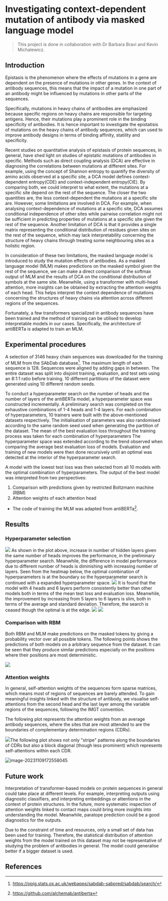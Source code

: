 # Investigating context-dependent mutation of antibody via masked language model

> This project is done in collaboration with Dr Barbara Bravi and Kevin Michalewicz.

## Introduction

Epistasis is the phenomenon where the effects of mutations in a gene are dependent on the presence of mutations in other genes. In the context of antibody sequences, this means that the impact of a mutation in one part of an antibody might be influenced by mutations in other parts of the sequences. 

Specifically, mutations in heavy chains of antibodies are emphasized because specific regions on heavy chains are responsible for targeting antigens. Hence, their mutations play a prominent role in the binding specificity of antibodies. It is hence important to investigate the epistatisis of mutations on the heavy chains of antibody sequences, which can used to improve antibody designs in terms of binding affinity, statility and specificity.

<!-- impact of epistasis on antibody affinity -->

Recent studies on quantitative analysis of epistasis of protein sequences, in general, have shed light on studies of epistatic mutations of antibodies in specific. Methods such as direct coupling analysis (DCA) are effective in diagnosing the correlations between mutations at different sites. For example, using the concept of Shannon entropy to quantify the diversity of amino acids observed at a specific site, a DCA model defines context-dependent entropy(CDE) and context-independent entropy(CIE). By comparing both, we could interpret to what extent, the mutations at a specific site depend on the rest of the sequence. The closer the two quantities are, the less context-dependent the mutations at a specific site are. <!-- more formal -->
However, some limitations are involved in DCA. For example, when analysing context-dependence of mutations at a specific site, DCA assumes conditional independence of other sites while pairwise correlation might not be sufficient in predicting properties of mutations at a specific site given the rest of the sequence. Another limitation of DCA is that it provides a single matrix representing the conditional distribution of residues given sites on the rest of the sequence, which may lack interpretability concerning the structure of heavy chains through treating some neighbouring sites as a holistic region.

In consideration of these two limitations, the masked language model is introduced to study the mutation effects of antibodies. As a masked language model (MLM) makes predictions on the masked symbol given the rest of the sequence, we can make a direct comparison of the softmax output of MLM and the results of DCA on the conditional distribution of symbols at the same site. Meanwhile, using a transformer with multi-head attention, more insights can be obtained by extracting the attention weights of each head. This helps interpret the context dependence of mutations concerning the structures of heavy chains via attention across different regions of the sequences.

<!-- introduce transformers -->

Fortunately, a few transformers specialized in antibody sequences have been trained and the method of training can be utilised to develop interpretable models in our cases. Specifically, the architecture of antiBERTa is adapted to train an MLM. <!-- introduce bert -->

## Experimental procedures

A selection of 3146 heavy chain sequences was downloaded for the training of MLM from the SAbDab database[^sabdab]. The maximum length of each sequence is 128. Sequences were aligned by adding gaps in between. The entire dataset was split into disjoint training, evaluation, and test sets using an 8:1:1 ratio before training. 10 different partitions of the dataset were generated using 10 different random seeds.

<!-- include introduction of vocabulary-->

To conduct a hyperparameter search on the number of heads and the number of layers of the antiBERTa model, a hyperparameter space was constructed incrementally. A preliminary search was completed on the exhaustive combinations of 1-4 heads and 1-4 layers. For each combination of hyperparameters, 10 trainers were built with the above-mentioned datasets respectively. The initialisation of parameters was also randomised according to the same random seed used when generating the partition of the dataset. <!-- describe MLM prob etc --> The mean of the best evaluation loss throughout the training process was taken for each combination of hyperparameters
The hyperparameter space was extended according to the trend observed when comparing the average best evaluation loss of models. Evaluation and training of new models were then done recursively until an optimal was detected at the interior of the hyperparameter search.

A model with the lowest test loss was then selected from all 10 models with the optimal combination of hyperparameters. The output of the best model was interpreted from two perspectives:

1. Comparison with predictions given by restricted Boltzmann machine (RBM) <!-- introduction of RBM-->
2. Attention weights of each attention head

* The code of training the MLM was adapted from antiBERTa[^antiberta].
  <!-- hidden size and other setting -->

## Results

### Hyperparameter selection

![](plots/hs-4-4-by-head)
As shown in the plot above, increase in number of hidden layers given the same number of heads improves the performance, in the preliminary hyperparameter search. Meanwhile, the difference in model performance due to different number of heads is diminishing with increasing number of layers. Seen from the heatmap below, the optimal combination of hyperparameters is at the boundary so the hyperparameter search is continued with a expanded hyperparameter space.
![](plots/heatmap-4-4.png)
It is found that the model with 4 heads and 6 layers perform consistently better than other models both in terms of the mean test loss and evaluation loss. Meanwhile, the improvement by increasing from 5 layers to 6 layers is slim, both in terms of the average and standard deviation. Therefore, the search is ceased though the optimal is at the edge.
![](plots/hs-6-6-test.png)
![](plots/error-bar-test-labelled.png)

### Comparison with RBM

Both RBM and MLM make predictions on the masked tokens by giving a probability vector over all possible tokens.  The following points shows the predictions of both models on a arbitrary sequence from the dataset. It can be seen that they produce similar predictions especially on the positions where their positions are most deterministic.

![](plots/mlm-vs-rbm.png)

### Attention weights

In general, self-attention weights of the sequences form sparse matrices, which means most of regions of sequences are barely attended. To gain meaningful insights linked with the structure of antibody, we visualise self-attentions from the second head and the last layer among the variable regions of the sequences, following the IMGT convention. 

The following plot represents the attention weights from an average antibody sequences, where the sites that are most attended to are the boundaries of complementary determination regions (CDRs).

![](plots/typical_seq_attention.png)The following plot shows not only "stripe" patterns along the boundaries of CDRs but also a block diagonal (though less prominent)  which represents self-attentions within each CDR. 

![image-20231109172558045](plots/example_seq_attention.png)

## Future work

Interpretation of transformer-based models on protein sequences in general could take place at different levels. For example, interpreting outputs using diagnostic classifiers, and interpreting embeddings or attentions in the context of protein structures. In the future, more systematic inspection of attention weights linked to contact maps could bring more insights into understanding the model. Meanwhile, paratope prediction could be a good diagnostics for the outputs.

Due to the constraint of time and resources, only a small set of data has been used for training. Therefore, the statistical distribution of attention weights from the model trained on this dataset may not be representative of studying the problem of antibodies in general. The model could generalise better if a bigger dataset is used.

## References

[^antiberta]: https://github.com/alchemab/antiberta
[^attention-interpret]: https://arxiv.org/pdf/2006.15222.pdf
[^sabdab]: https://opig.stats.ox.ac.uk/webapps/sabdab-sabpred/sabdab/search/
